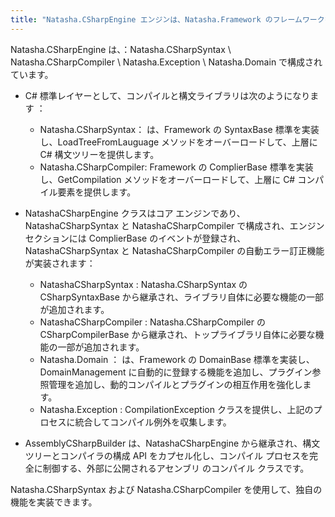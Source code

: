 ```yaml
---
title: "Natasha.CSharpEngine エンジンは、Natasha.Framework のフレームワークを使用してカプセル化および統合されています。"
---
```


Natasha.CSharpEngine は、：Natasha.CSharpSyntax \ Natasha.CSharpCompiler \ Natasha.Exception \ Natasha.Domain で構成されています。

- C# 標準レイヤーとして、コンパイルと構文ライブラリは次のようになります ：

  - Natasha.CSharpSyntax： は、Framework の SyntaxBase 標準を実装し、LoadTreeFromLauguage メソッドをオーバーロードして、上層に C# 構文ツリーを提供します。
  - Natasha.CSharpCompiler: Framework の ComplierBase 標準を実装し、GetCompilation メソッドをオーバーロードして、上層に C# コンパイル要素を提供します。

- NatashaCSharpEngine クラスはコア エンジンであり、NatashaCSharpSyntax と NatashaCSharpCompiler で構成され、エンジンセクションには ComplierBase のイベントが登録され、NatashaCSharpSyntax と NatashaCSharpCompiler の自動エラー訂正機能が実装されます：

  - NatashaCSharpSyntax : Natasha.CSharpSyntax の CSharpSyntaxBase から継承され、ライブラリ自体に必要な機能の一部が追加されます。
  - NatashaCSharpCompiler : Natasha.CSharpCompiler の CSharpCompilerBase から継承され、トップライブラリ自体に必要な機能の一部が追加されます。
  - Natasha.Domain ： は、Framework の DomainBase 標準を実装し、DomainManagement に自動的に登録する機能を追加し、プラグイン参照管理を追加し、動的コンパイルとプラグインの相互作用を強化します。
  - Natasha.Exception : CompilationException クラスを提供し、上記のプロセスに統合してコンパイル例外を収集します。

- AssemblyCSharpBuilder は、NatashaCSharpEngine から継承され、構文ツリーとコンパイラの構成 API をカプセル化し、コンパイル プロセスを完全に制御する、外部に公開されるアセンブリ のコンパイル クラスです。

Natasha.CSharpSyntax および Natasha.CSharpCompiler を使用して、独自の機能を実装できます。
